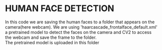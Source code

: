 # HUMAN FACE DETECTION
In this code we are saving the human faces to a folder that appears on the camera(here webcam). We are using 'haarcascade_frontalface_default.xml' a pretrained model to detect the faces on the camera and CV2 to access the webcam and save the frame to the folder.
<br>
  The pretrained model is uploaded in this folder
